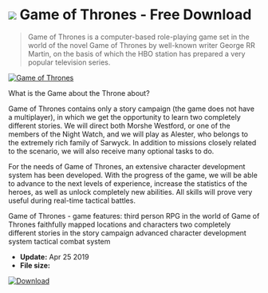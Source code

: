 # ![](https://cdn.softexe.net/static/icon/win.gif) Game of Thrones  - Free Download

> Game of Thrones is a computer-based role-playing game set in the world of the novel Game of Thrones by well-known writer George RR Martin, on the basis of which the HBO station has prepared a very popular television series.

[![Game of Thrones](https://gallery.dpcdn.pl/imgc/Tools/90964/g_-_420x350_1.5_-_x31b03bf2-4909-4bef-b4b3-39faf005db0a.jpg)](https://softexe.net/win/games-entertainment/rpg/game-of-thrones:hbeh.html)

What is the Game about the Throne about?
 
 Game of Thrones contains only a story campaign (the game does not have a multiplayer), in which we get the opportunity to learn two completely different stories. We will direct both Morshe Westford, or one of the members of the Night Watch, and we will play as Alester, who belongs to the extremely rich family of Sarwyck. In addition to missions closely related to the scenario, we will also receive many optional tasks to do.
 
 For the needs of Game of Thrones, an extensive character development system has been developed. With the progress of the game, we will be able to advance to the next levels of experience, increase the statistics of the heroes, as well as unlock completely new abilities. All skills will prove very useful during real-time tactical battles.
 
 Game of Thrones - game features:
 third person RPG in the world of Game of Thrones
 faithfully mapped locations and characters
 two completely different stories in the story campaign
 advanced character development system
 tactical combat system


- **Update:** Apr 25 2019
- **File size:** 

[![Download](https://cdn.softexe.net/static/img/download.png)](https://softexe.net/win/games-entertainment/rpg/game-of-thrones:hbeh.html)

